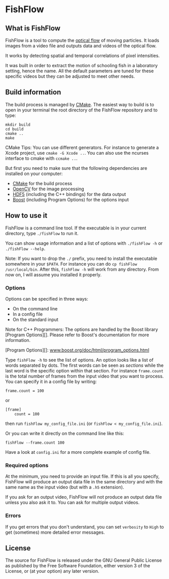 # FishFlow

## What is FishFlow

FishFlow is a tool to compute the [optical flow][] of moving particles.
It loads images from a video file and outputs data and videos of the optical flow.

It works by detecting spatial and temporal correlations of pixel intensities.

It was built in order to extract the motion of schooling fish in a laboratory setting, hence the name. All the default parameters are tuned for these specific videos but they can be adjusted to meet other needs.

[optical flow]: http://en.wikipedia.org/wiki/Optical_flow

## Build information

The build process is managed by [CMake][]. The easiest way to build is to open in your terminal the root directory of the FishFlow repository and to type:

	mkdir build
	cd build
	cmake ..
	make

CMake Tips: You can use different generators. For instance to generate a Xcode project, use `cmake -G Xcode ..`. You can also use the ncurses interface to cmake with `ccmake ..`.

But first you need to make sure that the following dependencies are installed on your computer:

- [CMake][] for the build process
- [OpenCV][] for the image processing
- [HDF5][] (including the C++ bindings) for the data output
- [Boost][] (including Program Options) for the options input

[CMake]: http://cmake.org
[OpenCV]: http://opencv.org
[HDF5]: http://hdfgroup.org/HDF5/
[Boost]: http://boost.org


## How to use it

FishFlow is a command line tool. If the executable is in your current directory, type `./fishFlow` to run it.

You can show usage information and a list of options with `./fishFlow -h` or `./fishFlow --help`.

Note: If you want to drop the `./` prefix, you need to install the executable somewhere in your `$PATH`.
For instance you can do `cp fishFlow /usr/local/bin`. After this, `fishFlow -h` will work from any directory. From now on, I will assume you installed it properly.

### Options

Options can be specified in three ways:

- On the command line
- In a config file
- On the standard input

Note for C++ Programmers: The options are handled by the Boost library [Program Options][]. Please refer to Boost's documentation for more information.

[Program Options][]: www.boost.org/doc/html/program_options.html

Type `fishFlow -h` to see the list of options. An option looks like a list of words separated by dots. The first words can be seen as *sections* while the last word is the specific option within that section. For instance `frame.count` is the total number of frames from the input video that you want to process. You can specify it in a config file by writing:

	frame.count = 100

or

	[frame]
		count = 100

then run `fishFlow my_config_file.ini` (or `fishFlow < my_config_file.ini`).

Or you can write it directly on the command line like this:

	fishFlow --frame.count 100

Have a look at `config.ini` for a more complete example of config file.

### Required options

At the minimum, you need to provide an input file. If this is all you specify, FishFlow will produce an output data file in the same directory and with the same name as the input video (but with a `.h5` extension).

If you ask for an output video, FishFlow will not produce an output data file unless you also ask it to. You can ask for multiple output videos.

### Errors

If you get errors that you don't understand, you can set `verbosity` to `High` to get (sometimes) more detailed error messages.


## License

The source for FishFlow is released under the GNU General Public License as published by the Free Software Foundation, either version 3 of the License, or (at your option) any later version.

